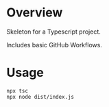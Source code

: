 # Overview

Skeleton for a Typescript project.

Includes basic GitHub Workflows.

# Usage

```
npx tsc
npx node dist/index.js
```
